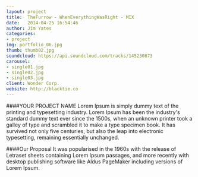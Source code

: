 ```yaml
---
layout: project
title:  TheFurrow - WhenEverythingWasRight - MIX
date:   2014-04-25 16:54:46
author: Jim Yates
categories:
- project
img: portfolio_06.jpg
thumb: thumb02.jpg
soundcloud: https://api.soundcloud.com/tracks/145230873
carousel:
- single01.jpg
- single02.jpg
- single03.jpg
client: Wonder Corp.
website: http://blacktie.co
---
```

####YOUR PROJECT NAME
Lorem Ipsum is simply dummy text of the printing and typesetting industry. Lorem Ipsum has been the industry's standard dummy text ever since the 1500s, when an unknown printer took a galley of type and scrambled it to make a type specimen book. It has survived not only five centuries, but also the leap into electronic typesetting, remaining essentially unchanged.

####Our Proposal
It was popularised in the 1960s with the release of Letraset sheets containing Lorem Ipsum passages, and more recently with desktop publishing software like Aldus PageMaker including versions of Lorem Ipsum.
